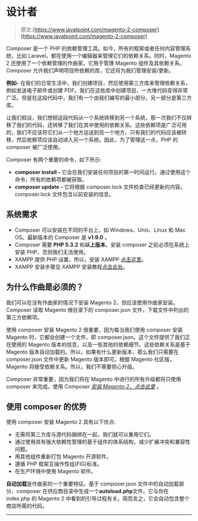 # 设计者

> 原文:[https://www.javatpoint.com/magento-2-composer](https://www.javatpoint.com/magento-2-composer)

Composer 是一个 PHP 的依赖管理工具。如今，所有的框架或者任何内容管理系统，比如 Laravel，都在使用一个编辑器来管理它们的依赖关系。同时，Magento 2 还使用了一个依赖管理的作曲家。它用于管理 Magento 组件及其依赖关系。Composer 允许我们声明项目所依赖的库，它还将为我们管理安装/更新。

**例如-** 在我们的日常生活中，我们创建项目，然后使用第三方库来管理依赖关系，例如发送电子邮件或创建 PDF。我们在这些库中创建项目，一大堆代码变得非常广泛。但是在这段代码中，我们有一个由我们编写的最小部分，另一部分是第三方库。

让我们假设，我们想把这段代码从一个系统转移到另一个系统，那一次我们不仅转移了我们的代码，还转移了我们在其中使用的依赖关系。这些依赖项是广泛可用的，我们不应该将它们从一个地方运送到另一个地方，只有我们的代码应该被转移，然后依赖项应该自动进入另一个系统。因此，为了管理这一点，PHP 的 composer 被广泛使用。

Composer 有两个重要的命令，如下所示:

*   **composer install -** 它会在我们安装任何项目的第一时间运行。通过使用这个命令，所有的依赖项都被获取。
*   **composer update -** 它将根据 composer.lock 文件检查已经更新的内容。composer.lock 文件包含以前安装的信息。

## 系统需求

*   Composer 可以安装在不同的平台上，如 Windows、Unix、Linux 和 Mac OS。最新版本的 Composer 是 **v1.9.0** 。
*   Composer 需要 **PHP 5.3.2** 和**以上版本**。安装 composer 之前必须在系统上安装 PHP，否则我们无法使用。
*   XAMPP 提供 PHP 设置，所以，安装 XAMPP [点击这里](https://www.apachefriends.org/download.html)。
*   XAMPP 安装步骤见 XAMPP 安装教程[点击此处](magento-2-xampp-installation)。

## 为什么作曲是必须的？

我们可以在没有作曲家的情况下安装 Magento 2，但应该使用作曲家安装。Composer 读取 Magento 根目录下的 composer.json 文件，下载文件中列出的第三方依赖项。

使用 composer 安装 Magento 2 很重要，因为每当我们使用 composer 安装 Magento 时，它都会创建一个文件，即 composer.json。这个文件提供了我们正在使用的 Magento 版本的信息，以及一些其他的依赖细节。这些依赖关系是基于 Magento 版本自动加载的。所以，如果有什么更新版本，那么我们只需要在 composer.json 文件中更新 Magento 版本即可。根据 Magento 社区版，Magento 将接受依赖关系。所以，我们不需要担心升级。

Composer 非常重要，因为我们将在 Magento 中进行的所有升级都将只使用 composer 来完成。使用 Composer [*安装 Magento 2，点击这里*](how-to-install-magento-2-using-composer) 。

## 使用 composer 的优势

使用 composer 安装 Magento 2 具有以下优点:

*   无需将第三方库与源代码捆绑在一起，我们就可以重用它们。
*   通过使用具有强大依赖性管理的基于组件的体系结构，减少扩展冲突和兼容性问题。
*   用其他组件重新打包 Magento 开源软件。
*   遵循 PHP 框架互操作性组(FIG)标准。
*   在生产环境中使用 Magento 软件。

**自动加载**是作曲家的一个重要特征。基于 composer.json 文件中的自动加载部分，composer 在供应商目录中生成一个**autoload.php**文件。它与你在 index.php 的 Magento 2 中看到的引导过程有关。简而言之，它会自动包含整个商店所需的代码。

* * *
